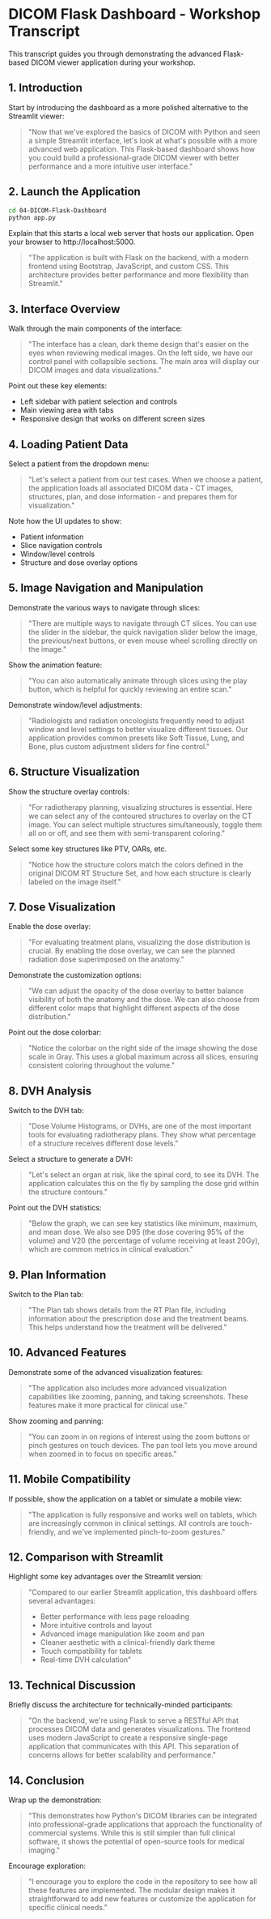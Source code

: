 # DICOM Flask Dashboard - Workshop Transcript

This transcript guides you through demonstrating the advanced Flask-based DICOM viewer application during your workshop.

## 1. Introduction

Start by introducing the dashboard as a more polished alternative to the Streamlit viewer:

> "Now that we've explored the basics of DICOM with Python and seen a simple Streamlit interface, let's look at what's possible with a more advanced web application. This Flask-based dashboard shows how you could build a professional-grade DICOM viewer with better performance and a more intuitive user interface."

## 2. Launch the Application

```bash
cd 04-DICOM-Flask-Dashboard
python app.py
```

Explain that this starts a local web server that hosts our application. Open your browser to http://localhost:5000.

> "The application is built with Flask on the backend, with a modern frontend using Bootstrap, JavaScript, and custom CSS. This architecture provides better performance and more flexibility than Streamlit."

## 3. Interface Overview

Walk through the main components of the interface:

> "The interface has a clean, dark theme design that's easier on the eyes when reviewing medical images. On the left side, we have our control panel with collapsible sections. The main area will display our DICOM images and data visualizations."

Point out these key elements:
- Left sidebar with patient selection and controls
- Main viewing area with tabs
- Responsive design that works on different screen sizes

## 4. Loading Patient Data

Select a patient from the dropdown menu:

> "Let's select a patient from our test cases. When we choose a patient, the application loads all associated DICOM data - CT images, structures, plan, and dose information - and prepares them for visualization."

Note how the UI updates to show:
- Patient information
- Slice navigation controls
- Window/level controls
- Structure and dose overlay options

## 5. Image Navigation and Manipulation

Demonstrate the various ways to navigate through slices:

> "There are multiple ways to navigate through CT slices. You can use the slider in the sidebar, the quick navigation slider below the image, the previous/next buttons, or even mouse wheel scrolling directly on the image."

Show the animation feature:

> "You can also automatically animate through slices using the play button, which is helpful for quickly reviewing an entire scan."

Demonstrate window/level adjustments:

> "Radiologists and radiation oncologists frequently need to adjust window and level settings to better visualize different tissues. Our application provides common presets like Soft Tissue, Lung, and Bone, plus custom adjustment sliders for fine control."

## 6. Structure Visualization

Show the structure overlay controls:

> "For radiotherapy planning, visualizing structures is essential. Here we can select any of the contoured structures to overlay on the CT image. You can select multiple structures simultaneously, toggle them all on or off, and see them with semi-transparent coloring."

Select some key structures like PTV, OARs, etc.

> "Notice how the structure colors match the colors defined in the original DICOM RT Structure Set, and how each structure is clearly labeled on the image itself."

## 7. Dose Visualization

Enable the dose overlay:

> "For evaluating treatment plans, visualizing the dose distribution is crucial. By enabling the dose overlay, we can see the planned radiation dose superimposed on the anatomy."

Demonstrate the customization options:

> "We can adjust the opacity of the dose overlay to better balance visibility of both the anatomy and the dose. We can also choose from different color maps that highlight different aspects of the dose distribution."

Point out the dose colorbar:

> "Notice the colorbar on the right side of the image showing the dose scale in Gray. This uses a global maximum across all slices, ensuring consistent coloring throughout the volume."

## 8. DVH Analysis

Switch to the DVH tab:

> "Dose Volume Histograms, or DVHs, are one of the most important tools for evaluating radiotherapy plans. They show what percentage of a structure receives different dose levels."

Select a structure to generate a DVH:

> "Let's select an organ at risk, like the spinal cord, to see its DVH. The application calculates this on the fly by sampling the dose grid within the structure contours."

Point out the DVH statistics:

> "Below the graph, we can see key statistics like minimum, maximum, and mean dose. We also see D95 (the dose covering 95% of the volume) and V20 (the percentage of volume receiving at least 20Gy), which are common metrics in clinical evaluation."

## 9. Plan Information

Switch to the Plan tab:

> "The Plan tab shows details from the RT Plan file, including information about the prescription dose and the treatment beams. This helps understand how the treatment will be delivered."

## 10. Advanced Features

Demonstrate some of the advanced visualization features:

> "The application also includes more advanced visualization capabilities like zooming, panning, and taking screenshots. These features make it more practical for clinical use."

Show zooming and panning:

> "You can zoom in on regions of interest using the zoom buttons or pinch gestures on touch devices. The pan tool lets you move around when zoomed in to focus on specific areas."

## 11. Mobile Compatibility

If possible, show the application on a tablet or simulate a mobile view:

> "The application is fully responsive and works well on tablets, which are increasingly common in clinical settings. All controls are touch-friendly, and we've implemented pinch-to-zoom gestures."

## 12. Comparison with Streamlit

Highlight some key advantages over the Streamlit version:

> "Compared to our earlier Streamlit application, this dashboard offers several advantages:
> - Better performance with less page reloading
> - More intuitive controls and layout
> - Advanced image manipulation like zoom and pan
> - Cleaner aesthetic with a clinical-friendly dark theme
> - Touch compatibility for tablets
> - Real-time DVH calculation"

## 13. Technical Discussion

Briefly discuss the architecture for technically-minded participants:

> "On the backend, we're using Flask to serve a RESTful API that processes DICOM data and generates visualizations. The frontend uses modern JavaScript to create a responsive single-page application that communicates with this API. This separation of concerns allows for better scalability and performance."

## 14. Conclusion

Wrap up the demonstration:

> "This demonstrates how Python's DICOM libraries can be integrated into professional-grade applications that approach the functionality of commercial systems. While this is still simpler than full clinical software, it shows the potential of open-source tools for medical imaging."

Encourage exploration:

> "I encourage you to explore the code in the repository to see how all these features are implemented. The modular design makes it straightforward to add new features or customize the application for specific clinical needs."